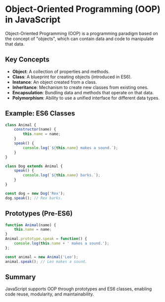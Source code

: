 # Object-Oriented Programming (OOP) in JavaScript

Object-Oriented Programming (OOP) is a programming paradigm based on the concept of "objects", which can contain data and code to manipulate that data.

## Key Concepts

- **Object**: A collection of properties and methods.
- **Class**: A blueprint for creating objects (introduced in ES6).
- **Instance**: An object created from a class.
- **Inheritance**: Mechanism to create new classes from existing ones.
- **Encapsulation**: Bundling data and methods that operate on that data.
- **Polymorphism**: Ability to use a unified interface for different data types.

## Example: ES6 Classes

```js
class Animal {
    constructor(name) {
        this.name = name;
    }
    speak() {
        console.log(`${this.name} makes a sound.`);
    }
}

class Dog extends Animal {
    speak() {
        console.log(`${this.name} barks.`);
    }
}

const dog = new Dog('Rex');
dog.speak(); // Rex barks.
```

## Prototypes (Pre-ES6)

```js
function Animal(name) {
    this.name = name;
}
Animal.prototype.speak = function() {
    console.log(this.name + ' makes a sound.');
};

const animal = new Animal('Leo');
animal.speak(); // Leo makes a sound.
```

## Summary

JavaScript supports OOP through prototypes and ES6 classes, enabling code reuse, modularity, and maintainability.